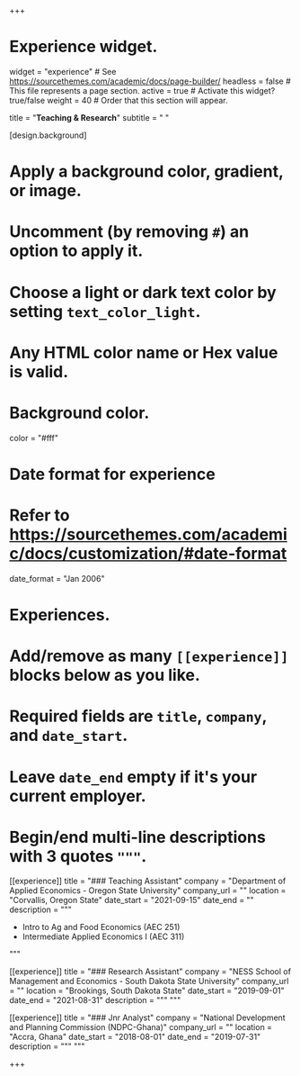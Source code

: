 +++
# Experience widget.
widget = "experience"  # See https://sourcethemes.com/academic/docs/page-builder/
headless = false  # This file represents a page section.
active = true  # Activate this widget? true/false
weight = 40  # Order that this section will appear.

title = "**Teaching & Research**"
subtitle = " "

[design.background]
  # Apply a background color, gradient, or image.
  #   Uncomment (by removing `#`) an option to apply it.
  #   Choose a light or dark text color by setting `text_color_light`.
  #   Any HTML color name or Hex value is valid.

  # Background color.
  color = "#fff"

# Date format for experience
#   Refer to https://sourcethemes.com/academic/docs/customization/#date-format
date_format = "Jan 2006"

# Experiences.
#   Add/remove as many `[[experience]]` blocks below as you like.
#   Required fields are `title`, `company`, and `date_start`.
#   Leave `date_end` empty if it's your current employer.
#   Begin/end multi-line descriptions with 3 quotes `"""`.
[[experience]]
  title = "### Teaching Assistant"
  company = "Department of Applied Economics - Oregon State University"
  company_url = ""
  location = "Corvallis, Oregon State"
  date_start = "2021-09-15"
  date_end = ""
  description = """
  
  * Intro to Ag and Food Economics (AEC 251)
  * Intermediate Applied Economics I (AEC 311)

  """

[[experience]]
  title = "### Research Assistant"
  company = "NESS School of Management and Economics - South Dakota State University"
  company_url = ""
  location = "Brookings, South Dakota State"
  date_start = "2019-09-01"
  date_end = "2021-08-31"
  description = """ """

[[experience]]
  title = "### Jnr Analyst"
  company = "National Development and Planning Commission (NDPC-Ghana)"
  company_url = ""
  location = "Accra, Ghana"
  date_start = "2018-08-01"
  date_end = "2019-07-31"
  description = """ """
  
+++
